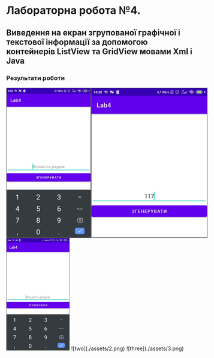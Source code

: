 # Лабораторна робота №4.

## Виведення на екран згрупованої графічної і текстової інформації за допомогою контейнерів ListView та GridView мовами Xml і Java

### Результати роботи

<div style="display: flex;">
	<img src="./assets/1.png" alt="one" height="400">
	<img src="./assets/2.png" alt="two" height="400">
</div>


<img src="./assets/1.png" alt="one" height="300">
<!-- ![one](./assets/1.png) -->
![two](./assets/2.png)
![three](./assets/3.png)